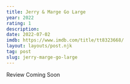 ```yaml
---
title: Jerry & Marge Go Large
year: 2022
rating: 1
description: 
date: 2022-07-02
imdb: https://www.imdb.com/title/tt8323668/
layout: layouts/post.njk
tag: post
slug: jerry-marge-go-large
---
```


Review Coming Soon